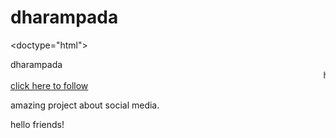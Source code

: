 # dharampada
<doctype="html">
<html> <head> <title="dharampada"> dharampada </title>
  </head> <body> <background color="yellow"> 
  <marquee> hello </marquee>
  <a href="www.facebook.com/ravikumawatofficial"> click here to follow
</a>
  
  amazing project about social media.
  
  
  hello friends!
  </body>
  <html>
